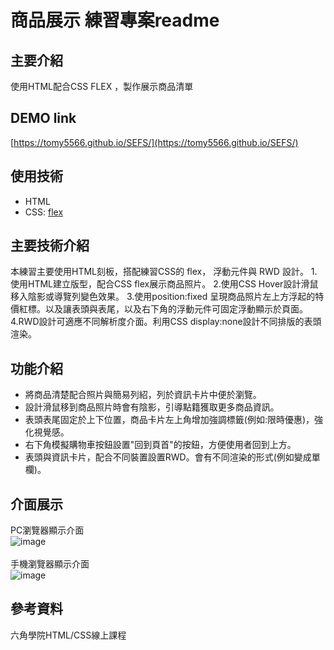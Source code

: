 # 商品展示 練習專案readme

## 主要介紹
使用HTML配合CSS FLEX ，製作展示商品清單

## DEMO link
[https://tomy5566.github.io/SEFS/](https://tomy5566.github.io/SEFS/)

## 使用技術
- HTML
- CSS: [flex](https://developer.mozilla.org/zh-CN/docs/Web/CSS/flex)


## 主要技術介紹
本練習主要使用HTML刻板，搭配練習CSS的 flex， 浮動元件與 RWD 設計。
1.使用HTML建立版型，配合CSS flex展示商品照片。
2.使用CSS Hover設計滑鼠移入陰影或導覽列變色效果。
3.使用position:fixed 呈現商品照片左上方浮起的特價紅標。以及讓表頭與表尾，以及右下角的浮動元件可固定浮動顯示於頁面。 
4.RWD設計可適應不同解析度介面。利用CSS display:none設計不同排版的表頭渲染。

## 功能介紹
- 將商品清楚配合照片與簡易列紹，列於資訊卡片中便於瀏覽。
- 設計滑鼠移到商品照片時會有陰影，引導點籍獲取更多商品資訊。
- 表頭表尾固定於上下位置，商品卡片左上角增加強調標籤(例如:限時優惠)，強化視覺感。
- 右下角模擬購物車按鈕設置"回到頁首"的按鈕，方便使用者回到上方。
- 表頭與資訊卡片，配合不同裝置設置RWD。會有不同渲染的形式(例如變成單欄)。


## 介面展示
PC瀏覽器顯示介面<br>
![image](https://i.imgur.com/nP21ow6.png) <br> <br>
手機瀏覽器顯示介面<br>
![image](https://i.imgur.com/TjRsQeY.png)

## 參考資料
六角學院HTML/CSS線上課程
